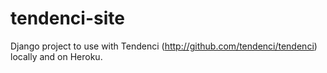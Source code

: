 tendenci-site
=============

Django project to use with Tendenci (http://github.com/tendenci/tendenci) locally and on Heroku.